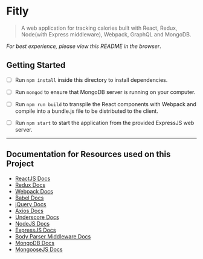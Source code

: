# Fitly

> A web application for tracking calories built with React, Redux, Node(with Express middleware), Webpack, GraphQL and MongoDB.

*For best experience, please view this README in the browser*.

## Getting Started

- [ ] Run `npm install` inside this directory to install dependencies.
- [ ] Run `mongod` to ensure that MongoDB server is running on your computer.
- [ ] Run `npm run build` to transpile the React components with Webpack and compile into a bundle.js file to be distributed to the client.
- [ ] Run `npm start` to start the application from the provided ExpressJS web server.



--- 

## Documentation for Resources used on this Project

* [ReactJS Docs](https://facebook.github.io/react/)
* [Redux Docs](https://redux.js.org/)
* [Webpack Docs](https://webpack.github.io/docs/)
* [Babel Docs](https://babeljs.io/docs/setup/)
* [jQuery Docs](https://jquery.com/)
* [Axios Docs](https://www.npmjs.com/package/axios)
* [Underscore Docs](http://underscorejs.org/)
* [NodeJS Docs](https://nodejs.org/)
* [ExpressJS Docs](https://expressjs.com/)
* [Body Parser Middleware Docs](https://github.com/expressjs/body-parser)
* [MongoDB Docs](https://docs.mongodb.com/)
* [MongooseJS Docs](http://mongoosejs.com/)